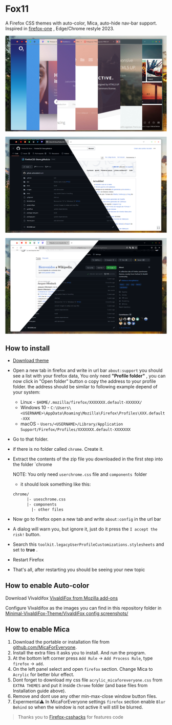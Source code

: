 # Fox11 

A Firefox CSS themes with auto-color, Mica, auto-hide nav-bar support. Inspired in [firefox-one](https://github.com/Godiesc/firefox-one) , Edge/Chrome restyle 2023.

![1690216277849](image/readme/1690216277849.png)

![1690216288679](image/readme/1690216288679.png)

![1690216292119](image/readme/1690216292119.png)

## How to install

* [Download theme ](https://github.com/Neikon/Fox11/archive/refs/heads/main.zip)
* Open a new tab in firefox and write in url bar `about:support` you should see a list with your firefox data, You only need **"Profile folder"** , you can now click in "Open folder" button o copy the address to your profile folder.
  the address should be similar to following example depend of your system:

  * Linux - `$HOME/.mozilla/firefox/XXXXXXX.default-XXXXXX/`
  * Windows 10 - `C:\Users\<USERNAME>\AppData\Roaming\Mozilla\Firefox\Profiles\XXX.default-XXX`
  * macOS - `Users/<USERNAME>/Library/Application Support/Firefox/Profiles/XXXXXXX.default-XXXXXXX`
* Go to that folder.
* if there is no folder called `chrome`. Create it.
* Extract the contents of the zip file you downloaded in the first step into the folder `chrome

  NOTE: You only need `userchrome.css` file and `components `folder

  * it should look something like this:

  ```
  chrome/
        |- useschrome.css
        |- components
  	      |- other files
  ```
* Now go to firefox open a new tab and write `about:config` in the url bar
* A dialog will warn you, but ignore it, just do it press the `I accept the risk!` button.
* Search this `toolkit.legacyUserProfileCustomizations.stylesheets` and set to  **true** .
* Restart Firefox
* That's all, after restarting you should be seeing your new topic

## How to enable Auto-color

Download Vivaldifox [VivaldiFox from Mozilla add-ons](https://addons.mozilla.org/es/firefox/addon/vivaldifox/)

Configure Vivaldifox as the images you can find in this repository folder in [Minimal-VivaldiFox-Theme/VivaldiFox config screenshots/](https://github.com/Neikon/Minimal-VivaldiFox-Theme/tree/master/VivaldiFox%20config%20screenshots)

## How to enable Mica

1. Download the portable or installation file from [github.com/MicaForEveryone](https://github.com/MicaForEveryone/MicaForEveryone/releases).
2. Install the extra files it asks you to install. And run the program.
3. At the bottom left corner press `Add Rule` -> `Add Process Rule`, type `firefox` -> `add`.
4. On the left panel select and open `firefox` section. Change Mica to `Acrylic` for better blur effect.
5. Dont forget to download my css file `acrylic_micaforeveryone.css` from `EXTRA THEMES` and  put it inside `Chrome` folder (and base files from Installation guide above).
6. Remove and dont use any other min-max-close window button files.
7. Expermental⚠️ In MicaForEveryone settings `firefox` section enable `Blur Behind` so when the window is not active it will still be blurred.





> Thanks you to [Firefox-csshacks](https://mrotherguy.github.io/firefox-csshacks/?file=) for features code
